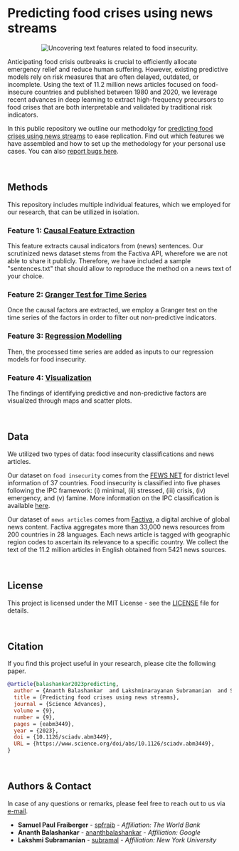 # Predicting food crises using news streams

<p align="center">
<img src="https://drive.google.com/uc?export=view&id=1XN9RyNp49b5YkX2jsafKCoWoOjS2Yv2O" alt="Uncovering text features related to food insecurity."/>
<p/>

Anticipating food crisis outbreaks is crucial to efficiently allocate emergency relief and reduce human suffering. However, existing predictive models rely on risk measures that are often delayed, outdated, or incomplete. Using the text of 11.2 million news articles focused on food-insecure countries and published between 1980 and 2020, we leverage recent advances in deep learning to extract high-frequency precursors to food crises that are both interpretable and validated by traditional risk indicators.

In this public repository we outline our methodolgy for [predicting food crises using news streams](https://www.science.org/doi/10.1126/sciadv.abm3449) to ease replication. Find out which features we have assembled and how to set up the methodology for your personal use cases. You can also [report bugs here](https://github.com/TryShape/tryshape/issues/new/choose).

&nbsp;

## Methods
This repository includes multiple individual features, which we employed for our research, that can be utilized in isolation.

### Feature 1: [Causal Feature Extraction](https://github.com/philippzi98/food_insecurity_predictions_nlp/tree/main/Feature%201:%20Causal%20Feature%20Extraction)
This feature extracts causal indicators from (news) sentences. Our scrutinized news dataset stems from the Factiva API, wherefore we are not able to share it publicly. Therefore, we have included a sample "sentences.txt" that should allow to reproduce the method on a news text of your choice.

### Feature 2: [Granger Test for Time Series](https://github.com/philippzi98/food_insecurity_predictions_nlp/tree/main/Feature%202:%20Time%20Series%20Granger%20Test)
Once the causal factors are extracted, we employ a Granger test on the time series of the factors in order to filter out non-predictive indicators. 

### Feature 3: [Regression Modelling](https://github.com/philippzi98/food_insecurity_predictions_nlp/tree/main/Feature%204:%20Regression%20Modelling)
Then, the processed time series are added as inputs to our regression models for food insecurity.

### Feature 4: [Visualization](https://github.com/philippzi98/food_insecurity_predictions_nlp/tree/main/Feature%203:%20Visualization)
The findings of identifying predictive and non-predictive factors are visualized through maps and scatter plots.


&nbsp;

## Data
We utilized two types of data: food insecurity classifications and news articles. 

Our dataset on ```food insecurity``` comes from the [FEWS NET](https://fews.net/data) for district level information of 37 countries. Food insecurity is classified into five phases following the IPC framework: (i) minimal, (ii) stressed, (iii) crisis, (iv) emergency, and (v) famine. More information on the IPC classification is available [here](https://www.ipcinfo.org/fileadmin/user_upload/ipcinfo/docs/IPC_Technical_Manual_3_Final.pdf). 

Our dataset of ```news articles``` comes from [Factiva](https://www.dowjones.com/professional/factiva/), a digital archive of global news content. Factiva aggregates more than 33,000 news resources from 200 countries in 28 languages. Each news article is tagged with geographic region codes to ascertain its relevance to a specific country. We collect the text of the 11.2 million articles in English obtained from 5421 news sources.

&nbsp;

## License
This project is licensed under the MIT License - see the [LICENSE](https://github.com/philippzi98/food_insecurity_predictions_nlp/) file for details.

&nbsp;

## Citation
If you find this project useful in your research, please cite the following paper.

```bibtex
@article{balashankar2023predicting,
  author = {Ananth Balashankar  and Lakshminarayanan Subramanian  and Samuel P. Fraiberger },
  title = {Predicting food crises using news streams},
  journal = {Science Advances},
  volume = {9},
  number = {9},
  pages = {eabm3449},
  year = {2023},
  doi = {10.1126/sciadv.abm3449},
  URL = {https://www.science.org/doi/abs/10.1126/sciadv.abm3449},
}
```

&nbsp;

## Authors & Contact
In case of any questions or remarks, please feel free to reach out to us via [e-mail](mailto:sfraiberger@worldbank.org).
- **Samuel Paul Fraiberger** - [spfraib](https://github.com/spfraib) - *Affiliation: The World Bank*
- **Ananth Balashankar** - [ananthbalashankar](https://github.com/ananthbalashankar) - *Affiliation: Google*
- **Lakshmi Subramanian** - [subramal](https://github.com/subramal) - *Affiliation: New York University*



